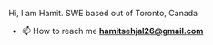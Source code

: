 Hi, I am Hamit. SWE based out of Toronto, Canada
- 📫 How to reach me **hamitsehjal26@gmail.com**




